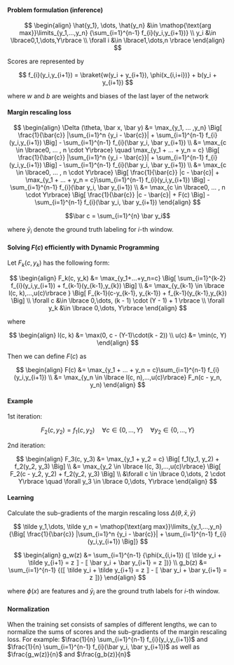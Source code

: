 
#### Problem formulation (inference)

$$ 
\begin{align}
\hat{y_1}, \dots, \hat{y_n}  &\in \mathop{\text{arg max}}\limits_{y_1,...,y_n} {\sum_{i=1}^{n-1} f_{i}(y_i,y_{i+1})} \\
y_i &\in \lbrace0,1,\dots,Y\rbrace \\
\forall i &\in \lbrace1,\dots,n \rbrace
\end{align}
$$


Scores are represented by

$$
f_{i}(y_i,y_{i+1}) = \braket{w(y_i + y_{i+1}), \phi(x_{i,i+i})} + b(y_i + y_{i+1})
$$

where $w$ and $b$ are weights and biases of the last layer of the network

<!-- TODO: dimentsions of all variables -->

#### Margin rescaling loss

$$
\begin{align}
    \Delta (\theta, \bar x, \bar y) &= \max_{y_1, ... ,y_n} \Big[ \frac{1}{\bar{c}} |\sum_{i=1}^n {y_i - \bar{c}}| + \sum_{i=1}^{n-1} f_{i}(y_i,y_{i+1})  \Big] - \sum_{i=1}^{n-1} f_{i}(\bar y_i, \bar y_{i+1}) \\
    &= \max_{c \in \lbrace0, ... , n \cdot Y\rbrace} \quad  \max_{y_1 + ... + y_n = c} \Big[ \frac{1}{\bar{c}} |\sum_{i=1}^n {y_i - \bar{c}}| + \sum_{i=1}^{n-1} f_{i}(y_i,y_{i+1}) \Big] - \sum_{i=1}^{n-1} f_{i}(\bar y_i, \bar y_{i+1}) \\
    &= \max_{c \in \lbrace0, ... , n \cdot Y\rbrace} \Big[ \frac{1}{\bar{c}} |c - \bar{c}| + \max_{y_1 + ... + y_n = c}\sum_{i=1}^{n-1} f_{i}(y_i,y_{i+1})  \Big] - \sum_{i=1}^{n-1} f_{i}(\bar y_i, \bar y_{i+1}) \\
    &= \max_{c \in \lbrace0, ... , n \cdot Y\rbrace} \Big[ \frac{1}{\bar{c}} |c - \bar{c}| + F(c)  \Big] - \sum_{i=1}^{n-1} f_{i}(\bar y_i, \bar y_{i+1})
\end{align}
$$

$$\bar c = \sum_{i=1}^{n} \bar y_i$$

where $\bar y_i$ denote the ground truth labeling for $i$-th window.

#### Solving $F(c)$ efficiently with Dynamic Programming

Let $F_k(c, y_k)$ has the following form:

$$
\begin{align}
    F_k(c, y_k) &= \max_{y_1+...+y_n=c} \Big[ \sum_{i=1}^{k-2} f_{i}(y_i,y_{i+1}) + f_{k-1}(y_{k-1},y_{k}) \Big] \\
    &= \max_{y_{k-1} \in \lbrace l(c, k),...,u(c)\rbrace } \Big[ F_{k-1}(c-y_{k-1}, y_{k-1}) + f_{k-1}(y_{k-1},y_{k}) \Big] \\
    \forall c &\in \lbrace 0,\dots, (k - 1) \cdot (Y - 1) + 1 \rbrace \\
    \forall y_k &\in \lbrace 0,\dots, Y\rbrace
\end{align}
$$

where 

$$
\begin{align}
l(c, k) &= \max(0, c - (Y-1)\cdot(k - 2)) \\
u(c) &= \min(c, Y)
\end{align}
$$

Then we can define $F(c)$ as

$$
\begin{align}
F(c) &= \max_{y_1 + ... + y_n = c}\sum_{i=1}^{n-1} f_{i}(y_i,y_{i+1}) \\
     &= \max_{y_n \in \lbrace l(c, n),...,u(c)\rbrace} F_n(c - y_n, y_n)
\end{align}
$$

#### Example

1st iteration:

$$
F_2(c, y_2) = f_1(c, y_2) \quad \forall c \in \lbrace 0,\dots, Y\rbrace \quad \forall y_2 \in \lbrace 0,\dots, Y\rbrace
$$

2nd iteration:

$$
\begin{align}
F_3(c, y_3) &= \max_{y_1 + y_2 = c} \Big[ f_1(y_1, y_2) + f_2(y_2, y_3) \Big] \\
&= \max_{y_2 \in \lbrace l(c, 3),...,u(c)\rbrace} \Big[ F_2(c - y_2, y_2) + f_2(y_2, y_3) \Big] \\
&\forall c \in \lbrace 0,\dots, 2 \cdot Y\rbrace \quad \forall y_3 \in \lbrace 0,\dots, Y\rbrace
\end{align}
$$

#### Learning

Calculate the sub-gradients of the margin rescaling loss $\Delta (\theta, \bar x, \bar y)$

$$
    \tilde y_1,\dots, \tilde y_n = \mathop{\text{arg max}}\limits_{y_1,...,y_n} {\Big[ \frac{1}{\bar{c}} |\sum_{i=1}^n {y_i - \bar{c}}| + \sum_{i=1}^{n-1} f_{i}(y_i,y_{i+1})  \Big]}
$$

$$
\begin{align}
g_w(z) &= \sum_{i=1}^{n-1} {\phi(x_{i,i+1}) (⟦ \tilde y_i + \tilde y_{i+1} = z ⟧ - ⟦ \bar y_i + \bar y_{i+1} = z ⟧)} \\
g_b(z) &= \sum_{i=1}^{n-1} {(⟦ \tilde y_i + \tilde y_{i+1} = z ⟧ - ⟦ \bar y_i + \bar y_{i+1} = z ⟧)}
\end{align}
$$

where $\phi(x)$ are features and $\bar y_i$ are the ground truth labels for $i$-th window.

#### Normalization

When the training set consists of samples of different lengths, we can to normalize the sums of scores and the sub-gradients of the margin rescaling loss. For example: $\frac{1}{n} \sum_{i=1}^{n-1} f_{i}(y_i,y_{i+1})$ and $\frac{1}{n} \sum_{i=1}^{n-1} f_{i}(\bar y_i, \bar y_{i+1})$ as well as $\frac{g_w(z)}{n}$ and $\frac{g_b(z)}{n}$